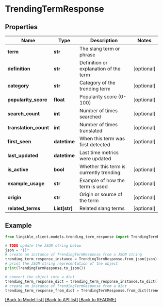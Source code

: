 # TrendingTermResponse


## Properties

Name | Type | Description | Notes
------------ | ------------- | ------------- | -------------
**term** | **str** | The slang term or phrase |
**definition** | **str** | Definition or explanation of the term | [optional]
**category** | **str** | Category of the trending term | [optional]
**popularity_score** | **float** | Popularity score (0-100) | [optional]
**search_count** | **int** | Number of times searched | [optional]
**translation_count** | **int** | Number of times translated | [optional]
**first_seen** | **datetime** | When this term was first detected | [optional]
**last_updated** | **datetime** | Last time metrics were updated |
**is_active** | **bool** | Whether this term is currently trending | [optional]
**example_usage** | **str** | Example of how the term is used | [optional]
**origin** | **str** | Origin or source of the term | [optional]
**related_terms** | **List[str]** | Related slang terms | [optional]

## Example

```python
from lingible_client.models.trending_term_response import TrendingTermResponse

# TODO update the JSON string below
json = "{}"
# create an instance of TrendingTermResponse from a JSON string
trending_term_response_instance = TrendingTermResponse.from_json(json)
# print the JSON string representation of the object
print(TrendingTermResponse.to_json())

# convert the object into a dict
trending_term_response_dict = trending_term_response_instance.to_dict()
# create an instance of TrendingTermResponse from a dict
trending_term_response_from_dict = TrendingTermResponse.from_dict(trending_term_response_dict)
```
[[Back to Model list]](../README.md#documentation-for-models) [[Back to API list]](../README.md#documentation-for-api-endpoints) [[Back to README]](../README.md)
